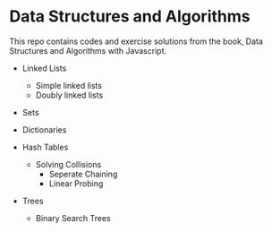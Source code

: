 # Data Structures and Algorithms

This repo contains codes and exercise solutions from the book, Data Structures and Algorithms with Javascript.

- Linked Lists

  - Simple linked lists
  - Doubly linked lists

- Sets

- Dictionaries

- Hash Tables

  - Solving Collisions
    - Seperate Chaining
    - Linear Probing

- Trees
  - Binary Search Trees
